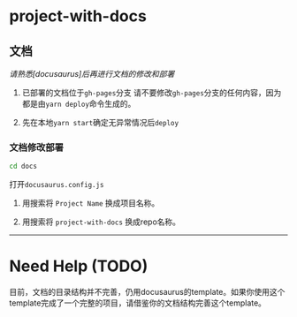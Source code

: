 # project-with-docs

## 文档

_请熟悉[docusaurus]后再进行文档的修改和部署_

1. 已部署的文档位于`gh-pages`分支
    请不要修改`gh-pages`分支的任何内容，因为都是由`yarn deploy`命令生成的。

2. 先在本地`yarn start`确定无异常情况后`deploy`

### 文档修改部署

```bash
cd docs
```

打开`docusaurus.config.js`

1. 用搜索将 `Project Name` 换成项目名称。

2. 用搜索将 `project-with-docs` 换成repo名称。

---

# Need Help (TODO)

目前，文档的目录结构并不完善，仍用docusaurus的template。如果你使用这个template完成了一个完整的项目，请借鉴你的文档结构完善这个template。